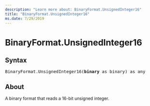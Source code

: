 ```yaml
---
description: "Learn more about: BinaryFormat.UnsignedInteger16"
title: "BinaryFormat.UnsignedInteger16"
ms.date: 7/29/2019
---
```

# BinaryFormat.UnsignedInteger16

## Syntax

<pre>
BinaryFormat.UnsignedInteger16(<b>binary</b> as binary) as any 
</pre> 
  
## About  
A binary format that reads a 16-bit unsigned integer. 
  
